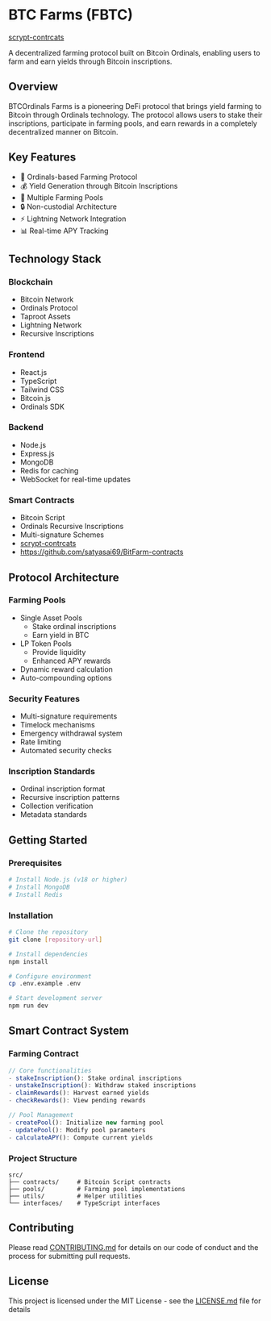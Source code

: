 
# BTC  Farms (FBTC)


[scrypt-contrcats](https://github.com/satyasai69/BitFarm-contracts)

A decentralized farming protocol built on Bitcoin Ordinals, enabling users to farm and earn yields through Bitcoin inscriptions.

## Overview

BTCOrdinals Farms is a pioneering DeFi protocol that brings yield farming to Bitcoin through Ordinals technology. The protocol allows users to stake their inscriptions, participate in farming pools, and earn rewards in a completely decentralized manner on Bitcoin.

## Key Features

- 🌾 Ordinals-based Farming Protocol
- 💰 Yield Generation through Bitcoin Inscriptions
- 🏦 Multiple Farming Pools
- 🔒 Non-custodial Architecture
- ⚡ Lightning Network Integration
- 📊 Real-time APY Tracking

## Technology Stack

### Blockchain
- Bitcoin Network
- Ordinals Protocol
- Taproot Assets
- Lightning Network
- Recursive Inscriptions

### Frontend
- React.js
- TypeScript
- Tailwind CSS
- Bitcoin.js
- Ordinals SDK

### Backend
- Node.js
- Express.js
- MongoDB
- Redis for caching
- WebSocket for real-time updates

### Smart Contracts
- Bitcoin Script
- Ordinals Recursive Inscriptions
- Multi-signature Schemes
- [scrypt-contrcats](https://github.com/satyasai69/BitFarm-contracts)
- https://github.com/satyasai69/BitFarm-contracts

## Protocol Architecture

### Farming Pools
- Single Asset Pools
  - Stake ordinal inscriptions
  - Earn yield in BTC
- LP Token Pools
  - Provide liquidity
  - Enhanced APY rewards
- Dynamic reward calculation
- Auto-compounding options

### Security Features
- Multi-signature requirements
- Timelock mechanisms
- Emergency withdrawal system
- Rate limiting
- Automated security checks

### Inscription Standards
- Ordinal inscription format
- Recursive inscription patterns
- Collection verification
- Metadata standards

## Getting Started

### Prerequisites
```bash
# Install Node.js (v18 or higher)
# Install MongoDB
# Install Redis
```

### Installation
```bash
# Clone the repository
git clone [repository-url]

# Install dependencies
npm install

# Configure environment
cp .env.example .env

# Start development server
npm run dev
```

## Smart Contract System

### Farming Contract
```typescript
// Core functionalities
- stakeInscription(): Stake ordinal inscriptions
- unstakeInscription(): Withdraw staked inscriptions
- claimRewards(): Harvest earned yields
- checkRewards(): View pending rewards

// Pool Management
- createPool(): Initialize new farming pool
- updatePool(): Modify pool parameters
- calculateAPY(): Compute current yields
```

### Project Structure
```
src/
├── contracts/     # Bitcoin Script contracts
├── pools/         # Farming pool implementations
├── utils/         # Helper utilities
└── interfaces/    # TypeScript interfaces
```

## Contributing

Please read [CONTRIBUTING.md](CONTRIBUTING.md) for details on our code of conduct and the process for submitting pull requests.

## License

This project is licensed under the MIT License - see the [LICENSE.md](LICENSE.md) file for details
